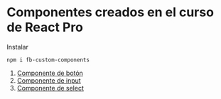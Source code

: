 # Componentes creados en el curso de React Pro

Instalar

```
npm i fb-custom-components

```

1. [Componente de botón](#boton)
2. [Componente de input](#input)
3. [Componente de select](#select)
